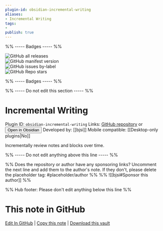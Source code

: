```yaml
---
plugin-id: obsidian-incremental-writing
aliases:
- Incremental Writing
tags: 
- 
publish: true
---
```


%% ----- Badges ----- %%

![GitHub all releases](https://img.shields.io/github/downloads/bjsi/incremental-writing/total?color=573E7A&logo=github&style=for-the-badge)   
![GitHub manifest version](https://img.shields.io/github/manifest-json/v/bjsi/incremental-writing?color=573E7A&logo=github&style=for-the-badge)   
![GitHub issues by-label](https://img.shields.io/github/issues/bjsi/incremental-writing/help%20wanted?color=573E7A&logo=github&style=for-the-badge)   
![GitHub Repo stars](https://img.shields.io/github/stars/bjsi/incremental-writing?color=573E7A&logo=github&style=for-the-badge)

%% ----- Badges ----- %%

%% ----- Do not edit this section ----- %%

# Incremental Writing

Plugin ID: `obsidian-incremental-writing`
Links: [GitHub repository](https://github.com/bjsi/incremental-writing) or [<button id=HH>Open in Obsidian</button>](obsidian://goto-plugin?id=obsidian-incremental-writing)
Developed by: [[bjsi]]
Mobile compatible: [[Desktop-only plugins|No]]

Incrementally review notes and blocks over time.

%% ----- Do not edit anything above this line ----- %% 

%% Does the repository or author have any sponsoring links? Uncomment the next line and add them to the author's note. If they don't, please delete the placeholder tag: #placeholder/author %%
%% ![[bjsi#Sponsor this author]] %%

%% Hub footer: Please don't edit anything below this line %%

# This note in GitHub

<span class="git-footer">[Edit In GitHub](https://github.dev/obsidian-community/obsidian-hub/blob/main/02%20-%20Community%20Expansions/02.05%20All%20Community%20Expansions/Plugins/obsidian-incremental-writing.md "git-hub-edit-note") | [Copy this note](https://raw.githubusercontent.com/obsidian-community/obsidian-hub/main/02%20-%20Community%20Expansions/02.05%20All%20Community%20Expansions/Plugins/obsidian-incremental-writing.md "git-hub-copy-note") | [Download this vault](https://github.com/obsidian-community/obsidian-hub/archive/refs/heads/main.zip "git-hub-download-vault") </span>
